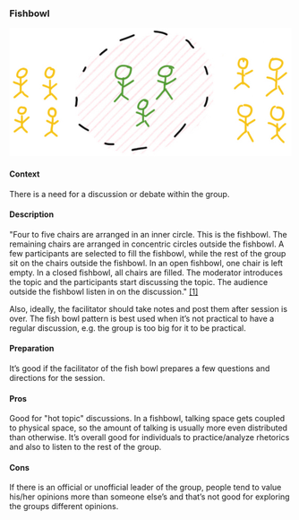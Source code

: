 ### Fishbowl

![Local Image](../images/fishbowl.jpg)

#### Context
There is a need for a discussion or debate within the group.

#### Description
"Four to five chairs are arranged in an inner circle. This is the fishbowl. The remaining chairs are arranged in concentric circles outside the fishbowl. A few participants are selected to fill the fishbowl, while the rest of the group sit on the chairs outside the fishbowl. In an open fishbowl, one chair is left empty. In a closed fishbowl, all chairs are filled. The moderator introduces the topic and the participants start discussing the topic. The audience outside the fishbowl listen in on the discussion." [[1]](http://en.wikipedia.org/wiki/Fishbowl_%28conversation%29)

Also, ideally, the facilitator should take notes and post them after session is over. The fish bowl pattern is best used when it’s not practical to have a regular discussion, e.g. the group is too big for it to be practical.

#### Preparation
It’s good if the facilitator of the fish bowl prepares a few questions and directions for the session.

#### Pros
Good for "hot topic" discussions. In a fishbowl, talking space gets coupled to physical space, so the amount of talking is usually more even distributed than otherwise. It’s overall good for individuals to practice/analyze rhetorics and also to listen to the rest of the group.

#### Cons
If there is an official or unofficial leader of the group, people tend to value his/her opinions more than someone else’s and that’s not good for exploring the groups different opinions.